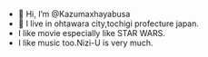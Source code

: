 - 👋 Hi, I’m @Kazumaxhayabusa
- 👀 I live in ohtawara city,tochigi profecture japan.
- I like movie especially like STAR WARS.
- I like music too.Nizi-U is very much.
